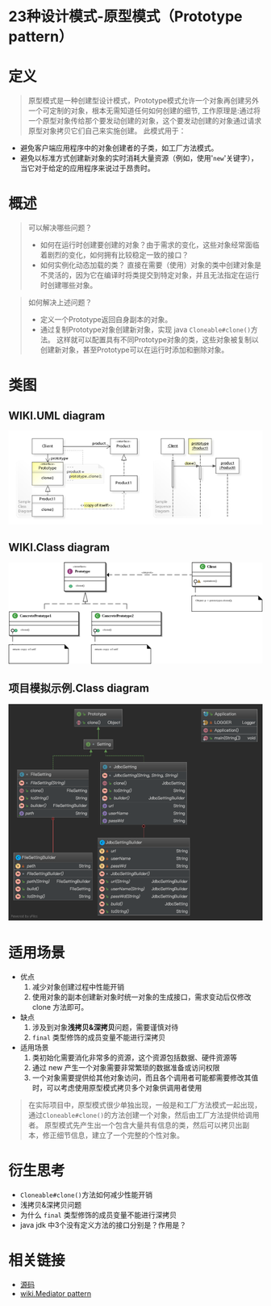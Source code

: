 
# 23种设计模式-原型模式（Prototype pattern）

# 定义
>原型模式是一种创建型设计模式，Prototype模式允许一个对象再创建另外一个可定制的对象，根本无需知道任何如何创建的细节,
工作原理是:通过将一个原型对象传给那个要发动创建的对象，这个要发动创建的对象通过请求原型对象拷贝它们自己来实施创建。
此模式用于：
* 避免客户端应用程序中的对象创建者的子类，如工厂方法模式。
* 避免以标准方式创建新对象的实时消耗大量资源（例如，使用'```new```'关键字），当它对于给定的应用程序来说过于昂贵时。

# 概述
>可以解决哪些问题？
>* 如何在运行时创建要创建的对象？由于需求的变化，这些对象经常面临着剧烈的变化，如何拥有比较稳定一致的接口？
>* 如何实例化动态加载的类？
>直接在需要（使用）对象的类中创建对象是不灵活的，因为它在编译时将类提交到特定对象，并且无法指定在运行时创建哪些对象。

>如何解决上述问题？
>* 定义一个Prototype返回自身副本的对象。
>* 通过复制Prototype对象创建新对象，实现  java ```Cloneable#clone()```方法。
>这样就可以配置具有不同Prototype对象的类，这些对象被复制以创建新对象，甚至Prototype可以在运行时添加和删除对象。


# 类图
## WIKI.UML diagram
![UML diagram](../doc/wiki-uml/wiki.prototype.uml.jpg)
## WIKI.Class diagram
![Class diagram](../doc/wiki-uml/wiki.prototype.class_diagram.png)
## 项目模拟示例.Class diagram
![Class diagram](../doc/project-uml/prototype.class_diagram.png)

# 适用场景
* 优点
    1. 减少对象创建过程中性能开销
    2. 使用对象的副本创建新对象时统一对象的生成接口，需求变动后仅修改 clone 方法即可。
* 缺点
    1. 涉及到对象**浅拷贝&深拷贝**问题，需要谨慎对待
    2. ```final``` 类型修饰的成员变量不能进行深拷贝
* 适用场景
    1. 类初始化需要消化非常多的资源，这个资源包括数据、硬件资源等
    2. 通过 new 产生一个对象需要非常繁琐的数据准备或访问权限
    3. 一个对象需要提供给其他对象访问，而且各个调用者可能都需要修改其值时，可以考虑使用原型模式拷贝多个对象供调用者使用
>在实际项目中，原型模式很少单独出现，一般是和工厂方法模式一起出现，通过```Cloneable#clone()```的方法创建一个对象，然后由工厂方法提供给调用者。
原型模式先产生出一个包含大量共有信息的类，然后可以拷贝出副本，修正细节信息，建立了一个完整的个性对象。

# 衍生思考
* ```Cloneable#clone()```方法如何减少性能开销
* 浅拷贝&深拷贝问题
* 为什么 ```final``` 类型修饰的成员变量不能进行深拷贝
* java jdk 中3个没有定义方法的接口分别是？作用是？

# 相关链接
* [源码](https://github.com/GourdErwa/java-advanced/tree/master/design-patterns/patterns-prototype)
* [wiki.Mediator pattern](https://en.wikipedia.org/wiki/Prototype_pattern)
